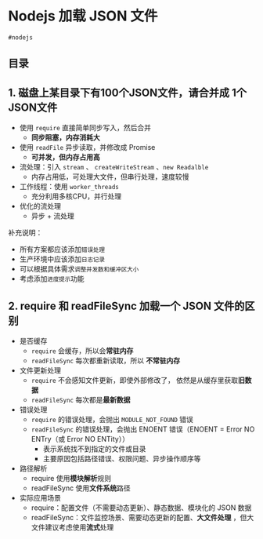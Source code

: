 
# Nodejs 加载 JSON 文件

`#nodejs` 

## 目录
<!-- toc -->
 ## 1. 磁盘上某目录下有100个JSON文件，请合并成 1个JSON文件 

- 使用 `require` 直接简单同步写入，然后合并
	- **同步阻塞，内存消耗大**
- 使用 `readFile` 异步读取，并修改成 Promise 
	- **可并发，但内存占用高**
- 流处理：引入 `stream` 、 `createWriteStream` 、`new Readalble`
	- 内存占用低，可处理大文件，但串行处理，速度较慢
- 工作线程：使用 `worker_threads` 
	- 充分利用多核CPU，并行处理
- 优化的流处理
	- 异步 + 流处理

补充说明：
- 所有方案都应该添加`错误处理`
- 生产环境中应该添加`日志记录`
- 可以根据具体需求`调整并发数和缓冲区大小`
- 考虑添加`进度提示`功能

## 2. require 和 readFileSync 加载一个 JSON 文件的区别

- 是否缓存
	- `require` 会缓存，所以会**常驻内存**
	- `readFileSync` 每次都重新读取，所以 **不常驻内存**
- 文件更新处理
	- `require` 不会感知文件更新，即使外部修改了， 依然是从缓存里获取**旧数据**
	- `readFileSync` 每次都是**最新数据**
- 错误处理
	- `require` 的错误处理，会抛出 `MODULE_NOT_FOUND` 错误
	- `readFileSync` 的错误处理，会抛出 ENOENT 错误（ENOENT = Error NO ENTry（或 Error NO ENTity））
		- 表示系统找不到指定的文件或目录
		- 主要原因包括路径错误、权限问题、异步操作顺序等
- 路径解析
	- require 使用**模块解析**规则
	- readFileSync 使用**文件系统**路径
- 实际应用场景
	- require：配置文件（不需要动态更新）、静态数据、模块化的 JSON 数据
	- readFileSync：文件监控场景、需要动态更新的配置、**大文件处理** ，但大文件建议考虑使用**流式**处理

